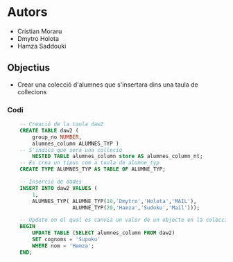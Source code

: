 # Autors
- Cristian Moraru
- Dmytro Holota
- Hamza Saddouki

## Objectius
- Crear una colecció d'alumnes que s'insertara dins una taula de collecions

### Codi
```sql
    -- Creació de la taula daw2
    CREATE TABLE daw2 (
        group_no NUMBER,
        alumnes_column ALUMNES_TYP )
    -- S'indica que sera una colleció
        NESTED TABLE alumnes_column store AS alumnes_column_nt;
    -- Es crea un tipus com a taula de alumne_typ
    CREATE TYPE ALUMNES_TYP AS TABLE OF ALUMNE_TYP;

    -- Inserció de dades
    INSERT INTO daw2 VALUES (
        1,
        ALUMNES_TYP( ALUMNE_TYP(10,'Dmytro','Holota','MAIL'),
                     ALUMNE_TYP(20,'Hamza','Sudoku','Mail')));

    -- Update on el qual es canvia un valor de un objecte en la colecció
    BEGIN
        UPDATE TABLE (SELECT alumnes_column FROM daw2)
        SET cognoms = 'Supoku'
        WHERE nom = 'Hamza';
    END;
```
